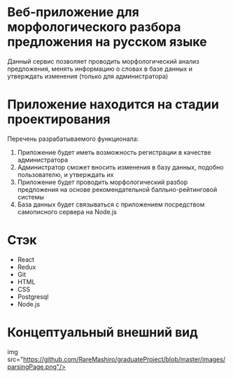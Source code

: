 # Веб-приложение для морфологического разбора предложения на русском языке
Данный сервис позволяет проводить морфологический анализ предложения, менять информацию о словах в базе данных и утверждать изменения (только для администратора)
# Приложение находится на стадии проектирования
Перечень разрабатываемого функционала:
1) Приложение будет иметь возможность регистрации в качестве администратора
2) Администратор сможет вносить изменения в базу данных, подобно пользователю, и утверждать их
3) Приложение будет проводить морфологический разбор предложения на основе рекомендательной балльно-рейтинговой системы
4) База данных будет связываться с приложением посредством самописного сервера на Node.js
# Стэк
- React
- Redux
- Git
- HTML
- CSS
- Postgresql
- Node.js
# Концептуальный внешний вид
img src="https://github.com/RareMashiro/graduateProject/blob/master/images/parsingPage.png"/>
